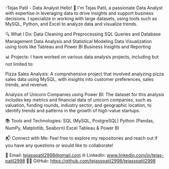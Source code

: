 -Tejas Patil - Data Analyst
Hello! 👋 I'm Tejas Patil, a passionate Data Analyst with expertise in leveraging data to drive insights and support business decisions. I specialize in working with large datasets, using tools such as MySQL, Python, and Excel to analyze data and visualize trends.

🔍 What I Do:
Data Cleaning and Preprocessing
SQL Queries and Database Management
Data Analysis and Statistical Modeling
Data Visualization using tools like Tableau and Power BI
Business Insights and Reporting

📊 Projects:
I have worked on various data analysis projects, including but not limited to:

Pizza Sales Analysis: A comprehensive project that involved analyzing pizza sales data using MySQL, with insights into customer preferences, sales trends, and revenue.

Analysis of Unicorn Companies using Power BI: The dataset for this analysis includes key metrics and financial data of unicorn companies, such as valuation, funding rounds, industry sector, and geographic location, to identify trends and patterns in the growth of high-value startups.

📚 Tools and Technologies:
SQL (MySQL, PostgreSQL)
Python (Pandas, NumPy, Matplotlib, Seaborn)
Excel
Tableau & Power BI

📬 Connect with Me:
Feel free to explore my repositories and reach out if you have any questions or would like to collaborate!

📧 Email: tejasspatil2998@gmail.com
🌐 LinkedIn: www.linkedin.com/in/tejas-patil2998
🧑‍💻 GitHub: https://github.com/tejasspatil2998/tejasspatil2998
